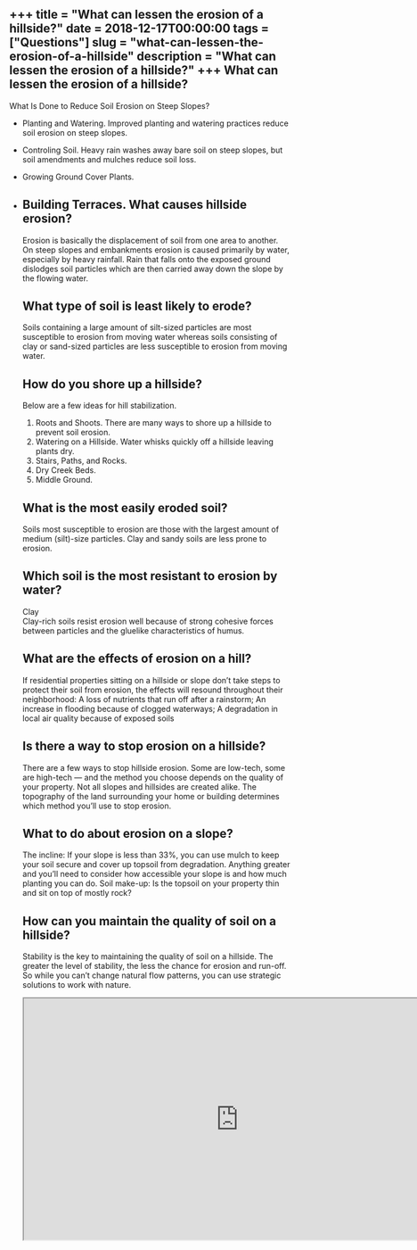 +++
title = "What can lessen the erosion of a hillside?"
date = 2018-12-17T00:00:00
tags = ["Questions"]
slug = "what-can-lessen-the-erosion-of-a-hillside"
description = "What can lessen the erosion of a hillside?"
+++
What can lessen the erosion of a hillside?
------------------------------------------

What Is Done to Reduce Soil Erosion on Steep Slopes?

- Planting and Watering. Improved planting and watering practices reduce soil erosion on steep slopes.
- Controling Soil. Heavy rain washes away bare soil on steep slopes, but soil amendments and mulches reduce soil loss.
- Growing Ground Cover Plants.
- Building Terraces. What causes hillside erosion?
    -----------------------------
    
    Erosion is basically the displacement of soil from one area to another. On steep slopes and embankments erosion is caused primarily by water, especially by heavy rainfall. Rain that falls onto the exposed ground dislodges soil particles which are then carried away down the slope by the flowing water.
    
    What type of soil is least likely to erode?
    -------------------------------------------
    
    Soils containing a large amount of silt-sized particles are most susceptible to erosion from moving water whereas soils consisting of clay or sand-sized particles are less susceptible to erosion from moving water.
    
    How do you shore up a hillside?
    -------------------------------
    
    Below are a few ideas for hill stabilization.
    
    
    1. Roots and Shoots. There are many ways to shore up a hillside to prevent soil erosion.
    2. Watering on a Hillside. Water whisks quickly off a hillside leaving plants dry.
    3. Stairs, Paths, and Rocks.
    4. Dry Creek Beds.
    5. Middle Ground.
    
    What is the most easily eroded soil?
    ------------------------------------
    
    Soils most susceptible to erosion are those with the largest amount of medium (silt)-size particles. Clay and sandy soils are less prone to erosion.
    
    Which soil is the most resistant to erosion by water?
    -----------------------------------------------------
    
    Clay  
    Clay-rich soils resist erosion well because of strong cohesive forces between particles and the gluelike characteristics of humus.
    
    What are the effects of erosion on a hill?
    ------------------------------------------
    
    If residential properties sitting on a hillside or slope don’t take steps to protect their soil from erosion, the effects will resound throughout their neighborhood: A loss of nutrients that run off after a rainstorm; An increase in flooding because of clogged waterways; A degradation in local air quality because of exposed soils
    
    Is there a way to stop erosion on a hillside?
    ---------------------------------------------
    
    There are a few ways to stop hillside erosion. Some are low-tech, some are high-tech — and the method you choose depends on the quality of your property. Not all slopes and hillsides are created alike. The topography of the land surrounding your home or building determines which method you’ll use to stop erosion.
    
    What to do about erosion on a slope?
    ------------------------------------
    
    The incline: If your slope is less than 33%, you can use mulch to keep your soil secure and cover up topsoil from degradation. Anything greater and you’ll need to consider how accessible your slope is and how much planting you can do. Soil make-up: Is the topsoil on your property thin and sit on top of mostly rock?
    
    How can you maintain the quality of soil on a hillside?
    -------------------------------------------------------
    
    Stability is the key to maintaining the quality of soil on a hillside. The greater the level of stability, the less the chance for erosion and run-off. So while you can’t change natural flow patterns, you can use strategic solutions to work with nature.
    
    <iframe allow="accelerometer; autoplay; clipboard-write; encrypted-media; gyroscope; picture-in-picture" allowfullscreen="" class="__youtube_prefs__  epyt-is-override  no-lazyload" data-no-lazy="1" data-origheight="433" data-origwidth="770" data-skipgform_ajax_framebjll="" height="433" id="_ytid_32440" loading="lazy" src="https://www.youtube.com/embed/5wfWbY5Jfzg?enablejsapi=1&autoplay=0&cc_load_policy=0&cc_lang_pref=&iv_load_policy=1&loop=0&modestbranding=0&rel=1&fs=1&playsinline=0&autohide=2&theme=dark&color=red&controls=1&" title="YouTube player" width="770"></iframe>